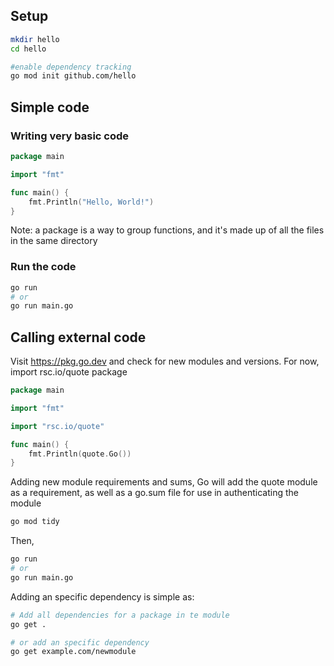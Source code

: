 

## Setup

```bash
mkdir hello
cd hello

#enable dependency tracking
go mod init github.com/hello
```

## Simple code
### Writing very basic code
```go
package main

import "fmt"

func main() {
    fmt.Println("Hello, World!")
}
```
Note: a package is a way to group functions, and it's made up of all the files in the same directory


### Run the code
```bash
go run
# or
go run main.go
```

## Calling external code

Visit https://pkg.go.dev and check for new modules and versions. For now, import rsc.io/quote package 

```go
package main

import "fmt"

import "rsc.io/quote"

func main() {
    fmt.Println(quote.Go())
}
```

Adding new module requirements and sums, Go will add the quote module as a requirement, as well as a go.sum file for use in authenticating the module

```bash
go mod tidy
```

Then,
```bash
go run
# or
go run main.go
```

Adding an specific dependency is simple as:

```bash
# Add all dependencies for a package in te module
go get . 

# or add an specific dependency
go get example.com/newmodule
```
